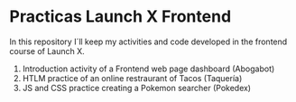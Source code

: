 # Practicas Launch X Frontend
In this repository I´ll keep my activities and code developed in the frontend course of Launch X.

1. Introduction activity of a Frontend web page dashboard (Abogabot)
2. HTLM practice of an online restraurant of Tacos (Taquería)
3. JS and CSS practice creating a Pokemon searcher (Pokedex)
